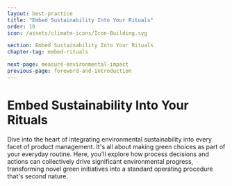 ```yaml
---
layout: best-practice
title: "Embed Sustainability Into Your Rituals"
order: 10
icon: /assets/climate-icons/Icon-Building.svg

section: Embed Sustainability Into Your Rituals
chapter-tag: embed-rituals

next-page: measure-environmental-impact
previous-page: foreword-and-introduction
---
```


# Embed Sustainability Into Your Rituals

<div class="bigquote" style="text-align:left;">
<span class="highlight">Dive into the heart of integrating environmental sustainability into every facet of product management. It's all about making green choices as part of your everyday routine. Here, you'll explore how process decisions and actions can collectively drive significant environmental progress, transforming novel green initiatives into a standard operating procedure that's second nature.</span>
</div>